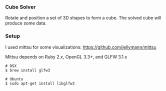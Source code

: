 ### Cube Solver

Rotate and position a set of 3D shapes to form a cube.
The solved cube will produce some data.

### Setup

I used mittsu for some visualizations: https://github.com/jellymann/mittsu

Mittsu depends on Ruby 2.x, OpenGL 3.3+, and GLFW 3.1.x

```
# OSX
$ brew install glfw3

# Ubuntu
$ sudo apt-get install libglfw3
```

